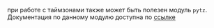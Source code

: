 при работе с таймзонами также может быть полезен модуль `pytz`. Документация по данному модулю доступна по [ссылке](https://pypi.python.org/pypi/pytz)